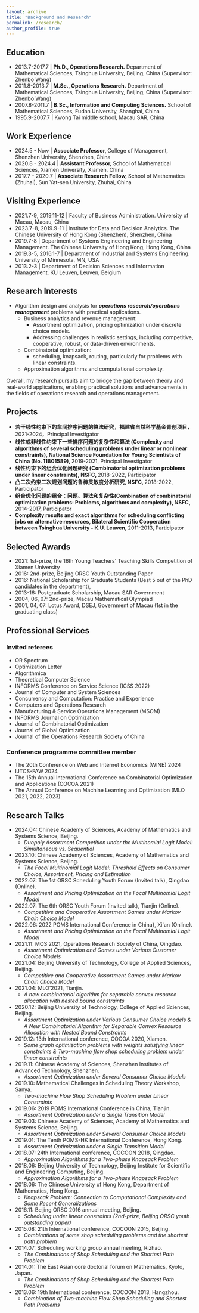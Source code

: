 ```yaml
---
layout: archive
title: "Background and Research"
permalink: /research/
author_profile: true
---
```

<!--toc: true
toc_sticky: true-->

Education
------
* 2013.7-2017.7 | <b>Ph.D., Operations Research.</b> Department of Mathematical Sciences, Tsinghua University, Beijing, China (Supervisor: [Zhenbo Wang](https://scholar.google.com/citations?hl=en&user=8cdhbPoAAAAJ&view_op=list_works&sortby=pubdate))
* 2011.8-2013.7 | <b>M.Sc., Operations Research.</b> Department of Mathematical Sciences, Tsinghua University, Beijing, China (Supervisor: [Zhenbo Wang](https://scholar.google.com/citations?hl=en&user=8cdhbPoAAAAJ&view_op=list_works&sortby=pubdate))
* 2007.8-2011.7 | <b>B.Sc., Information and Computing Sciences.</b> School of Mathematical Sciences, Fudan University, Shanghai, China
* 1995.9-2007.7 | Kwong Tai middle school, Macau SAR, China

Work Experience
------
* 2024.5 - Now​ | <b>Associate Professor, </b> College of Management, Shenzhen University, Shenzhen, China
* 2020.8 - 2024.4​ | <b>Assistant Professor, </b> School of Mathematical Sciences, Xiamen University, Xiamen, China
* 2017.7 - 2020.7​ | <b>Associate Research Fellow, </b> School of Mathematics (Zhuhai), Sun Yat-sen University, Zhuhai, China

Visiting Experience
------
* 2021.7-9, 2019.11-12 | Faculty of Business Administration. University of Macau, Macau, China
* 2023.7-8, 2019.9-11 | Institute for Data and Decision Analytics. The Chinese University of Hong Kong (Shenzhen), Shenzhen, China
* 2019.7-8 | Department of Systems Engineering and Engineering Management. The Chinese University of Hong Kong, Hong Kong, China
* 2019.3-5, 2016.1-7 | Department of Industrial and Systems Engineering. University of Minnesota, MN, USA
* 2013.2-3 | Department of Decision Sciences and Information Management. KU Leuven, Leuven, Belgium


Research Interests
------
* Algorithm design and analysis for <b><i>operations research/operations management</i></b> problems with practical applications.
  * Business analytics and revenue management:
     * Assortment optimization, pricing optimization under discrete choice models.
     * Addressing challenges in realistic settings, including competitive, cooperative, robust, or data-driven environments.
  * Combinatorial optimization:
     * scheduling, knapsack, routing, particularly for problems with linear constraints.
  * Approximation algorithms and computational complexity.

Overall, my research pursuits aim to bridge the gap between theory and real-world applications, enabling practical solutions and advancements in the fields of operations research and operations management.

Projects
------
* <b>若干线性约束下的车间排序问题的算法研究，福建省自然科学基金青创项目，</b> 2021-2024，Principal Investigator
* <b>线性或非线性约束下一些排序问题的复杂性和算法 (Complexity and algorithms of several scheduling problems under linear or nonlinear constraints), National Science Foundation for Young Scientists of China (No. 11801589), </b> 2019-2021, Principal Investigator
* <b>线性约束下的组合优化问题研究 (Combinatorial optimization problems under linear constraints), NSFC, </b> 2018-2022, Participator
* <b>凸二次约束二次规划问题的鲁棒灵敏度分析研究, NSFC, </b> 2018-2022, Participator
* <b>组合优化问题的组合：问题、算法和复杂性(Combination of combinatorial optimization problems: Problems, algorithms and complexity), NSFC, </b> 2014-2017, Participator
* <b>Complexity results and exact algorithms for scheduling conflicting jobs on alternative resources, Bilateral Scientific Cooperation between Tsinghua University - K.U. Leuven, </b> 2011-2013, Participator

Selected Awards
------
* 2021: 1st-prize, the 16th Young Teachers' Teaching Skills Competition of Xiamen University
* 2016: 2nd-prize, Beijing ORSC Youth Outstanding Paper
* 2016: National Scholarship for Graduate Students (Best 5 out of the PhD candidates in the department), 
* 2013-16: Postgraduate Scholarship, Macau SAR Government
* 2004, 06, 07: 2nd-prize, Macau Mathematical Olympiad
* 2001, 04, 07: Lotus Award, DSEJ, Government of Macau (1st in the graduating class)

Professional Services
------
### Invited referees
* OR Spectrum
* Optimization Letter
* Algorithmica
* Theoretical Computer Science
* INFORMS Conference on Service Science (ICSS 2022)
* Journal of Computer and System Sciences
* Concurrency and Computation: Practice and Experience
* Computers and Operations Research
* Manufacturing & Service Operations Management (MSOM)
* INFORMS Journal on Optimization
* Journal of Combinatorial Optimization
* Journal of Global Optimization
* Journal of the Operations Research Society of China

### Conference programme committee member
* The 20th Conference on Web and Internet Economics (WINE) 2024
* IJTCS-FAW 2024
* The 15th Annual International Conference on Combinatorial Optimization and Applications (COCOA 2021)
* The Annual Conference on Machine Learning and Optimization (MLO 2021, 2022, 2023)

Research Talks
------
* 2024.04: Chinese Academy of Sciences, Academy of Mathematics and Systems Science, Beijing.
     * <i>Duopoly Assortment Competition under the Multinomial Logit Model: Simultaneous vs. Sequential</i>
* 2023.10: Chinese Academy of Sciences, Academy of Mathematics and Systems Science, Beijing.
     * <i>The Focal Multinomial Logit Model: Threshold Effects on Consumer Choice, Assortment, Pricing and Estimation</i>
* 2022.07: The 1st ORSC Scheduling Youth Forum (Invited talk), Qingdao (Online).
     * <i>Assortment and Pricing Optimization on the Focal Multinomial Logit Model</i>
* 2022.07: The 6th ORSC Youth Forum (Invited talk), Tianjin (Online).	
     * <i>Competitive and Cooperative Assortment Games under Markov Chain Choice Model </i>
* 2022.06: 2022 POMS International Conference in China}, Xi'an (Online). 
     * <i>Assortment and Pricing Optimization on the Focal Multinomial Logit Model</i>
* 2021.11: MOS 2021, Operations Research Society of China, Qingdao. 
     * <i>Assortment Optimization and Games under Various Customer Choice Models</i>
* 2021.04: Beijing University of Technology, College of Applied Sciences, Beijing.
     * <i>Competitive and Cooperative Assortment Games under Markov Chain Choice Model</i>
* 2021.04: MLO’2021, Tianjin.
     * <i>A new combinatorial algorithm for separable convex resource allocation with nested bound constraints</i>
* 2020.12: Beijing University of Technology, College of Applied Sciences, Beijing.
     * <i>Assortment Optimization under Various Consumer Choice models & A New Combinatorial Algorithm for Separable Convex Resource Allocation with Nested Bound Constraints</i>
* 2019.12: 13th International conference, COCOA 2020, Xiamen.
     * <i>Some graph optimization problems with weights satisfying linear constraints & Two-machine flow shop scheduling problem under linear constraints</i>
* 2019.11: Chinese Academy of Sciences, Shenzhen Institutes of Advanced Technology, Shenzhen.
     * <i>Assortment Optimization under Several Consumer Choice Models</i>
* 2019.10: Mathematical Challenges in Scheduling Theory Workshop, Sanya.
     * <i>Two-machine Flow Shop Scheduling Problem under Linear Constraints</i>
* 2019.06: 2019 POMS International Conference in China, Tianjin.
     * <i>Assortment Optimization under a Single Transition Model</i>
* 2019.03: Chinese Academy of Sciences, Academy of Mathematics and Systems Science, Beijing.
     * <i>Assortment Optimization under Several Consumer Choice Models</i>
* 2019.01: The Tenth POMS-HK International Conference, Hong Kong.
     * <i>Assortment Optimization under a Single Transition Model</i>
* 2018.07: 24th International conference, COCOON 2018, Qingdao.
     * <i>Approximation Algorithms for a Two-phase Knapsack Problem</i>
* 2018.06: Beijing University of Technology, Beijing Institute for Scientific and Engineering Computing, Beijing.
     * <i>Approximation Algorithms for a Two-phase Knapsack Problem</i>
* 2018.06: The Chinese University of Hong Kong, Department of Mathematics, Hong Kong.
     * <i>Knapscak Problem: Connection to Computational Complexity and Some Recent Generalizations</i>
* 2016.11: Beijing ORSC 2016 annual meeting, Beijing.
     * <i>Scheduling under linear constraints (2nd-prize, Beijing ORSC youth outstanding paper) </i>
* 2015.08: 21th International conference, COCOON 2015, Beijing.
     * <i>Combinations of some shop scheduling problems and the shortest path problem</i>
* 2014.07: Scheduling working group annual meeting, Rizhao.
     * <i>The Combinations of Shop Scheduling and the Shortest Path Problem</i>
* 2014.01: The East Asian core doctorial forum on Mathematics, Kyoto, Japan.
     * <i>The Combinations of Shop Scheduling and the Shortest Path Problem</i>
* 2013.06: 19th International conference, COCOON 2013, Hangzhou.
     * <i>Combination of Two-machine Flow Shop Scheduling and Shortest Path Problems</i>
